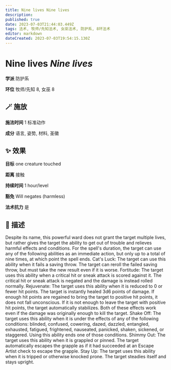 ```yaml
---
title: Nine lives Nine lives
description: 
published: true
date: 2023-07-03T21:44:03.449Z
tags: 法术, 牧师/先知法术, 女巫法术, 防护系, 8环法术
editor: markdown
dateCreated: 2023-07-03T19:54:15.130Z
---
```


# **Nine lives** *Nine lives*

**学派** 防护系 

**环位** 牧师/先知 8, 女巫 8

## 🪄 施放

**施法时间** 1 标准动作

**成分** 语言, 姿势, 材料, 圣徽

## ✨ 效果 

**目标** one creature touched 

**距离** 接触  

**持续时间** 1 hour/level 

**豁免** Will negates (harmless)

**法术抗力** 是

## 📖 描述

Despite its name, this powerful ward does not grant the target multiple lives, but rather gives the target the ability to get out of trouble and relieves harmful effects and conditions. For the spell's duration, the target can use any of the following abilities as an immediate action, but only up to a total of nine times, at which point the spell ends.  Cat's Luck: The target can use this ability when it fails a saving throw. The target can reroll the failed saving throw, but must take the new result even if it is worse.  Fortitude: The target uses this ability when a critical hit or sneak attack is scored against it. The critical hit or sneak attack is negated and the damage is instead rolled normally.  Rejuvenate: The target uses this ability when it is reduced to 0 or fewer hit points. The target is instantly healed 3d6 points of damage. If enough hit points are regained to bring the target to positive hit points, it does not fall unconscious. If it is not enough to leave the target with positive hit points, the target automatically stabilizes. Both of these effects work even if the damage was originally enough to kill the target.  Shake Off: The target uses this ability when it is under the effects of any of the following conditions: blinded, confused, cowering, dazed, dazzled, entangled, exhausted, fatigued, frightened, nauseated, panicked, shaken, sickened, or staggered. Using this ability ends one of those conditions.  Shimmy Out: The target uses this ability when it is grappled or pinned. The target automatically escapes the grapple as if it had succeeded at an Escape Artist check to escape the grapple.  Stay Up: The target uses this ability when it is tripped or otherwise knocked prone. The target steadies itself and stays upright.
    